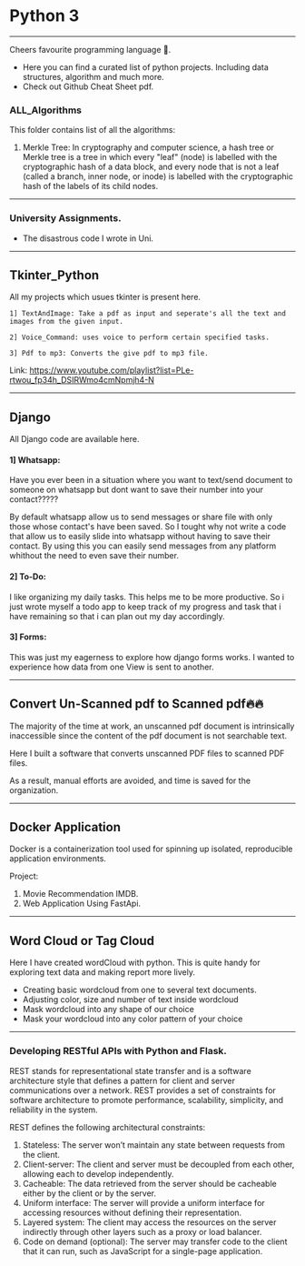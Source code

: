 # Python 3
-----------------------------------------------------------------------------------------------------------------------
Cheers favourite programming language 🥂.

  * Here you can find a curated list of python projects. Including data structures, algorithm and much more.
  * Check out Github Cheat Sheet pdf.

### ALL_Algorithms

This folder contains list of all the algorithms:
 1. Merkle Tree: In cryptography and computer science, a hash tree or Merkle tree is a tree in which every "leaf" (node) is labelled with the cryptographic hash of a data block, and every node that is not a leaf (called a branch, inner node, or inode) is labelled with the cryptographic hash of the labels of its child nodes.

-----------------------------------------------------------------------------------------------------------------------

### University Assignments.
 * The disastrous code I wrote in Uni.
 

 -----------------------------------------------------------------------------------------------------------------------
 
## Tkinter_Python

All my projects which usues tkinter is present here.

    1] TextAndImage: Take a pdf as input and seperate's all the text and images from the given input.
    
    2] Voice_Command: uses voice to perform certain specified tasks.
    
    3] Pdf to mp3: Converts the give pdf to mp3 file.


Link: https://www.youtube.com/playlist?list=PLe-rtwou_fp34h_DSIRWmo4cmNpmjh4-N

-----------------------------------------------------------------------------------------------------------------------

## Django
All Django code are available here.

#### 1] Whatsapp:

  Have you ever been in a situation where you want to text/send document to someone on whatsapp but dont want to save their number into your contact?????

  By default whatsapp allow us to send messages or share file with only those whose contact's have been saved. 
  So I tought why not write a code that allow us to easily slide into whatsapp without having to save their contact.
  By using this you can easily send messages from any platform whithout the need to even save their number.

#### 2] To-Do:

  I like organizing my daily tasks. This helps me to be more productive. 
  So i just wrote myself a todo app to keep track of my progress and task that i have remaining so that i can plan out my day accordingly.

#### 3] Forms:

  This was just my eagerness to explore how django forms works. 
  I wanted to experience how data from one View is sent to another.
  

-----------------------------------------------------------------------------------------------------------------------
## Convert Un-Scanned pdf to Scanned pdf🔥🔥
 The majority of the time at work, an unscanned pdf document is intrinsically inaccessible since the content of the pdf document is not searchable text.
 
 Here I built a software that converts unscanned PDF files to scanned PDF files.
 
 As a result, manual efforts are avoided, and time is saved for the organization.
 
-----------------------------------------------------------------------------------------------------------------------
## Docker Application
Docker is a containerization tool used for spinning up isolated, reproducible application environments. 

Project:
  1. Movie Recommendation IMDB.
  2. Web Application Using FastApi.
-----------------------------------------------------------------------------------------------------------------------

## Word Cloud or Tag Cloud

Here I have created wordCloud with python. This is quite handy for exploring text data and making report more lively.

* Creating basic wordcloud from one to several text documents.
* Adjusting color, size and number of text inside wordcloud
* Mask wordcloud into any shape of our choice
* Mask your wordcloud into any color pattern of your choice

-----------------------------------------------------------------------------------------------------------------------

### Developing RESTful APIs with Python and Flask.

REST stands for representational state transfer and is a software architecture style that defines a pattern for client and server communications over a network. REST provides a set of constraints for software architecture to promote performance, scalability, simplicity, and reliability in the system.

REST defines the following architectural constraints:

 1. Stateless: The server won’t maintain any state between requests from the client.
 2. Client-server: The client and server must be decoupled from each other, allowing each to develop independently.
 3. Cacheable: The data retrieved from the server should be cacheable either by the client or by the server.
 4. Uniform interface: The server will provide a uniform interface for accessing resources without defining their representation.
 5. Layered system: The client may access the resources on the server indirectly through other layers such as a proxy or load balancer.
 6. Code on demand (optional): The server may transfer code to the client that it can run, such as JavaScript for a single-page application.
